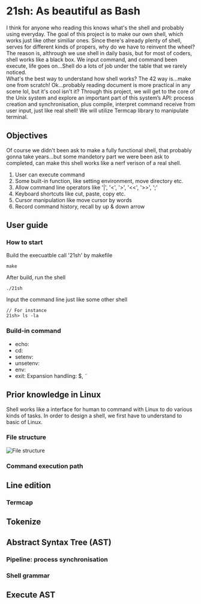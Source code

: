 # 21sh: As beautiful as Bash
I think for anyone who reading this knows what's the shell and probably using everyday. The goal of this project is to make our own shell, which works just like other similiar ones. Since there's already plenty of shell, serves for different kinds of propers, why do we have to reinvent the wheel? The reason is, althrough we use shell in daily basis, but for most of coders, shell works like a black box. We input command, and command been execute, life goes on...Shell do a lots of job under the table that we rarely noticed. <br>
What's the best way to understand how shell works? The 42 way is...make one from scratch! Ok...probably reading document is more practical in any scene lol, but it's cool isn't it? Through this project, we will get to the core of the Unix system and explore an important part of this system’s API: process creation and synchronisation, plus compile, interpret command receive from user input, just like real shell! We will utilize Termcap library to manipulate terminal.

## Objectives
Of course we didn't been ask to make a fully functional shell, that probably gonna take years...but some mandetory part we were been ask to completed, can make this shell works like a nerf verison of a real shell.<br>

1. User can execute command
2. Some built-in function, like setting environment, move directory etc.
3. Allow command line operators like '|', '<', '>', '<<', '>>', ';'
4. Keyboard shortcuts like cut, paste, copy etc.
5. Cursor manipulation like move cursor by words
6. Record command history, recall by up & down arrow

## User guide

### How to start
Build the execuatble call '21sh' by makefile
```
make
```
After build, run the shell
```
./21sh
```
Input the command line just like some other shell
```
// For instance
21sh> ls -la
```

### Build-in command
- echo: 
- cd: 
- setenv:  
- unsetenv: 
- env: 
- exit: 
Expansion handling: $,  ̃

## Prior knowledge in Linux
Shell works like a interface for human to command with Linux to do various kinds of tasks. In order to design a shell, we first have to understand to basic of Linux.

### File structure
![File structure](https://github.com/pootitan/21sh/tree/master/document/img/linux-filesystem.png)

### Command execution path




## Line edition

### Termcap




## Tokenize






## Abstract Syntax Tree (AST)

### Pipeline: process synchronisation

### Shell grammar







## Execute AST

